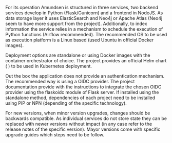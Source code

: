 For its operation Amundsen is structured in three services, two backend services develop in Python (Flask/Gunicorn) and a frontend in NodeJS. As data storage layer it uses ElasticSearch and Neo4j or Apache Atlas (Neo4j seem to have more support from the project). Additionally, to index information the service relies in a mechanism to schedule the execution of Python functions (Airflow recommended). The recommended OS to be used as execution platform is a Linux based (used Ubuntu in official Docker images).

Deployment options are standalone or using Docker images with the container orchestrator of choice. The project provides an official Helm chart ( ) to be used in Kubernetes deployment.

Out the box the application does not provide an authentication mechanism. The recommended way is using a OIDC provider. The project documentation provide with the instructions to integrate the chosen OIDC provider using the flaskoidc module of Flask server. If installed using the standalone method, dependencies of each project need to be installed using PIP or NPN (depending of the specific technology).

For new versions, when minor version upgrades, changes should be backwards compatible. As individual services do not store state they can be replaced with newer versions without impact (in any case refer to the release notes of the specific version). Mayor versions come with specific upgrade guides which steps need to be follow.
